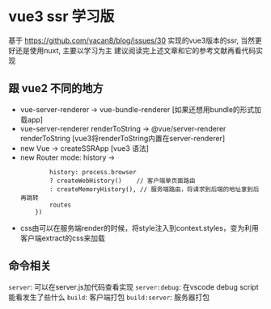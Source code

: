 # vue3 ssr 学习版

基于 https://github.com/yacan8/blog/issues/30 实现的vue3版本的ssr, 当然更好还是使用nuxt, 主要以学习为主
建议阅读完上述文章和它的参考文献再看代码实现

## 跟 vue2 不同的地方
- vue-server-renderer -> vue-bundle-renderer [如果还想用bundle的形式加载app]
- vue-server-renderer renderToString -> @vue/server-renderer renderToString [vue3将renderToString内置在server-renderer]
- new Vue -> createSSRApp [vue3 语法]
- new Router mode: history -> 
    ``` createRouter({
            history: process.browser
            ? createWebHistory()    // 客户端单页面路由
            : createMemoryHistory(), // 服务端路由，将请求到后端的地址拿到后再跳转
            routes
        })
    ```
- css由可以在服务端render的时候，将style注入到context.styles，变为利用客户端extract的css来加载

## 命令相关
``` server ```: 可以在server.js加代码查看实现
``` server:debug ```: 在vscode debug script能看发生了些什么
``` build ```: 客户端打包
``` build:server ```: 服务器打包
